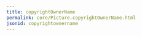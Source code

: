 ```yaml
---
title: copyrightOwnerName
permalink: core/Picture.copyrightOwnerName.html
jsonid: copyrightownername
---
```

